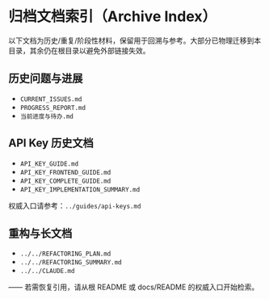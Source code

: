 # 归档文档索引（Archive Index）

以下文档为历史/重复/阶段性材料，保留用于回溯与参考。大部分已物理迁移到本目录，其余仍在根目录以避免外部链接失效。

## 历史问题与进展
- `CURRENT_ISSUES.md`
- `PROGRESS_REPORT.md`
- `当前进度与待办.md`

## API Key 历史文档
- `API_KEY_GUIDE.md`
- `API_KEY_FRONTEND_GUIDE.md`
- `API_KEY_COMPLETE_GUIDE.md`
- `API_KEY_IMPLEMENTATION_SUMMARY.md`

权威入口请参考：`../guides/api-keys.md`

## 重构与长文档
- `../../REFACTORING_PLAN.md`
- `../../REFACTORING_SUMMARY.md`
- `../../CLAUDE.md`

—— 若需恢复引用，请从根 README 或 docs/README 的权威入口开始检索。
